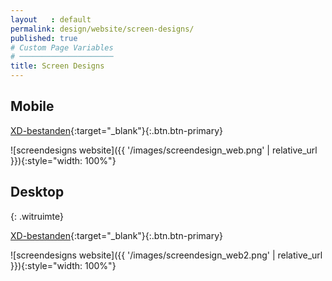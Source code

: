 ```yaml
---
layout   : default
permalink: design/website/screen-designs/
published: true
# Custom Page Variables
# ─────────────────────
title: Screen Designs
---
```


Mobile
-------

[XD-bestanden](https://xd.adobe.com/view/63b020ea-2e88-401c-4eb3-b4c99234d642-1581/){:target="_blank"}{:.btn.btn-primary}

![screendesigns website]({{ '/images/screendesign_web.png' | relative_url }}){:style="width: 100%"}

Desktop
-------
{: .witruimte}

[XD-bestanden](https://xd.adobe.com/view/c1ea772a-eb9b-42a1-74ff-7c4dc25bc7a7-b7db/){:target="_blank"}{:.btn.btn-primary}

![screendesigns website]({{ '/images/screendesign_web2.png' | relative_url }}){:style="width: 100%"}